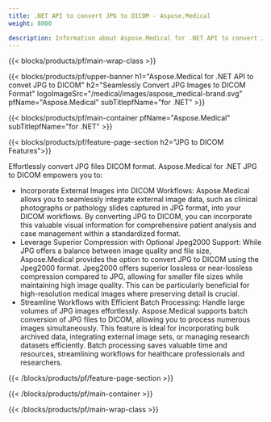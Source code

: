 ```yaml
---
title: .NET API to convert JPG to DICOM - Aspose.Medical
weight: 8000

description: Information about Aspose.Medical for .NET API to convert JPG to DICOM
---
```


{{< blocks/products/pf/main-wrap-class >}}

{{< blocks/products/pf/upper-banner h1="Aspose.Medical for .NET API to convet JPG to DICOM" h2="Seamlessly Convert JPG Images to DICOM Format" logoImageSrc="/medical/images/aspose_medical-brand.svg" pfName="Aspose.Medical" subTitlepfName="for .NET" >}}

{{< blocks/products/pf/main-container pfName="Aspose.Medical" subTitlepfName="for .NET" >}}

{{< blocks/products/pf/feature-page-section h2="JPG to DICOM Features">}}

<p>Effortlessly convert JPG files DICOM format. Aspose.Medical for .NET JPG to DICOM empowers you to:</p>

<ul>
<li>Incorporate External Images into DICOM Workflows: Aspose.Medical allows you to seamlessly integrate external image data, such as clinical photographs or pathology slides captured in JPG format,  into your DICOM workflows. By converting JPG to DICOM, you can incorporate this valuable visual information for comprehensive patient analysis and case management within a standardized format.</li>
<li>Leverage Superior Compression with Optional Jpeg2000 Support: While JPG offers a balance between image quality and file size, Aspose.Medical provides the option to convert JPG to DICOM using the Jpeg2000 format. Jpeg2000 offers superior lossless or near-lossless compression compared to JPG, allowing for smaller file sizes while maintaining high image quality. This can be particularly beneficial for high-resolution medical images where preserving detail is crucial.</li>
<li>Streamline Workflows with Efficient Batch Processing: Handle large volumes of JPG images effortlessly. Aspose.Medical supports batch conversion of JPG files to DICOM, allowing you to process numerous images simultaneously. This feature is ideal for incorporating bulk archived data, integrating external image sets, or managing research datasets efficiently. Batch processing saves valuable time and resources, streamlining workflows for healthcare professionals and researchers.</li>
</ul>

{{< /blocks/products/pf/feature-page-section >}}

{{< /blocks/products/pf/main-container >}}

{{< /blocks/products/pf/main-wrap-class >}}